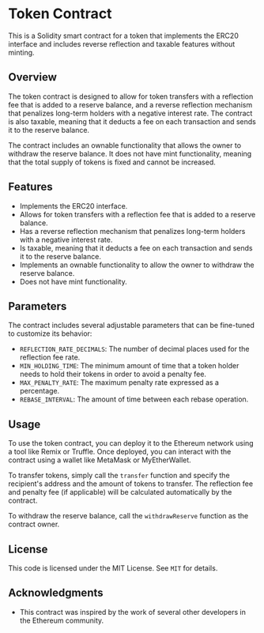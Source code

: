 # Token Contract

This is a Solidity smart contract for a token that implements the ERC20 interface and includes reverse reflection and taxable features without minting.

## Overview

The token contract is designed to allow for token transfers with a reflection fee that is added to a reserve balance, and a reverse reflection mechanism that penalizes long-term holders with a negative interest rate. The contract is also taxable, meaning that it deducts a fee on each transaction and sends it to the reserve balance.

The contract includes an ownable functionality that allows the owner to withdraw the reserve balance. It does not have mint functionality, meaning that the total supply of tokens is fixed and cannot be increased.

## Features

- Implements the ERC20 interface.
- Allows for token transfers with a reflection fee that is added to a reserve balance.
- Has a reverse reflection mechanism that penalizes long-term holders with a negative interest rate.
- Is taxable, meaning that it deducts a fee on each transaction and sends it to the reserve balance.
- Implements an ownable functionality to allow the owner to withdraw the reserve balance.
- Does not have mint functionality.

## Parameters

The contract includes several adjustable parameters that can be fine-tuned to customize its behavior:

- `REFLECTION_RATE_DECIMALS`: The number of decimal places used for the reflection fee rate.
- `MIN_HOLDING_TIME`: The minimum amount of time that a token holder needs to hold their tokens in order to avoid a penalty fee.
- `MAX_PENALTY_RATE`: The maximum penalty rate expressed as a percentage.
- `REBASE_INTERVAL`: The amount of time between each rebase operation.

## Usage

To use the token contract, you can deploy it to the Ethereum network using a tool like Remix or Truffle. Once deployed, you can interact with the contract using a wallet like MetaMask or MyEtherWallet.

To transfer tokens, simply call the `transfer` function and specify the recipient's address and the amount of tokens to transfer. The reflection fee and penalty fee (if applicable) will be calculated automatically by the contract.

To withdraw the reserve balance, call the `withdrawReserve` function as the contract owner.

## License

This code is licensed under the MIT License. See `MIT` for details.

## Acknowledgments

- This contract was inspired by the work of several other developers in the Ethereum community.
